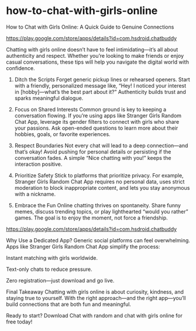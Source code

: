 # how-to-chat-with-girls-online
How to Chat with Girls Online: A Quick Guide to Genuine Connections

https://play.google.com/store/apps/details?id=com.hsdroid.chatbuddy

Chatting with girls online doesn’t have to feel intimidating—it’s all about authenticity and respect. Whether you’re looking to make friends or enjoy casual conversations, these tips will help you navigate the digital world with confidence.

1. Ditch the Scripts
Forget generic pickup lines or rehearsed openers. Start with a friendly, personalized message like, “Hey! I noticed your interest in [hobby]—what’s the best part about it?” Authenticity builds trust and sparks meaningful dialogue.

2. Focus on Shared Interests
Common ground is key to keeping a conversation flowing. If you’re using apps like Stranger Girls Random Chat App, leverage its gender filters to connect with girls who share your passions. Ask open-ended questions to learn more about their hobbies, goals, or favorite experiences.

3. Respect Boundaries
Not every chat will lead to a deep connection—and that’s okay! Avoid pushing for personal details or persisting if the conversation fades. A simple “Nice chatting with you!” keeps the interaction positive.

4. Prioritize Safety
Stick to platforms that prioritize privacy. For example, Stranger Girls Random Chat App requires no personal data, uses strict moderation to block inappropriate content, and lets you stay anonymous with a nickname.

5. Embrace the Fun
Online chatting thrives on spontaneity. Share funny memes, discuss trending topics, or play lighthearted “would you rather” games. The goal is to enjoy the moment, not force a friendship.

https://play.google.com/store/apps/details?id=com.hsdroid.chatbuddy

Why Use a Dedicated App?
Generic social platforms can feel overwhelming. Apps like Stranger Girls Random Chat App simplify the process:

Instant matching with girls worldwide.

Text-only chats to reduce pressure.

Zero registration—just download and go live.

Final Takeaway
Chatting with girls online is about curiosity, kindness, and staying true to yourself. With the right approach—and the right app—you’ll build connections that are both fun and meaningful.

Ready to start? Download Chat with random and chat with girls online for free today!
